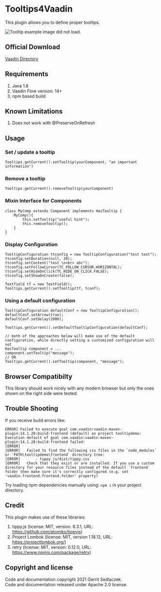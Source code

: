 # Tooltips4Vaadin
This plugin allows you to define proper tooltips.

![Tooltip example image did not load.](https://gitlab.com/gsedlacz/tooltips4vaadin/raw/master/misc/demo.png "Tooltip demo")

## Official Download
[Vaadin Directory](https://vaadin.com/directory/component/tooltips4vaadin)


## Requirements
1. Java 1.8
2. Vaadin Flow version: 14+
3. npm based build

## Known Limitations
1. Does not work with @PreserveOnRefresh

## Usage

### Set / update a tooltip
```
Tooltips.getCurrent().setTooltip(yourComponent, "an important information")
```
### Remove a tooltip
```
Tooltips.getCurrent().removeTooltip(yourComponent)
``` 

### Mixin Interface for Components
```
class MyComp extends Component implements HasTooltip {
    MyComp(){
        this.setTooltip("useful hint");
        this.removeTooltip();
    }
}
```

### Display Configuration
```
TooltipConfiguration ttconfig = new TooltipConfiguration("test text");
ttconfig.setDuration(null, 20);
ttconfig.setContent("test \n<br> abc");
ttconfig.setFollowCursor(TC_FOLLOW_CURSOR.HORIZONTAL);
ttconfig.setHideOnClick(TC_HIDE_ON_CLICK.FALSE);
ttconfig.setShowOnCreate(false);

Textfield tf = new TextField();
Tooltips.getCurrent().setTooltip(tf, tconf);
```

### Using a default configuration
```
TooltipConfiguration defaultConf = new TooltipConfiguration();
defaultConf.setArrow(true);
defaultConf.setDelay(2000);

Tooltips.getCurrent().setDefaultTooltipConfiguration(defaultConf);

// both of the approaches below will make use of the default configuration, while directly setting a customized configuration will not
HasTooltip component = ...
component.setTooltip("message");
// OR
Tooltips.getCurrent().setTooltip(component, "message");
```

## Browser Compatibilty
This library should work nicely with any modern browser but only the ones shown on the right side were tested.

## Trouble Shooting
If you receive build errors like:
```
ERROR] Failed to execute goal com.vaadin:vaadin-maven-plugin:14.1.28:build-frontend (default) on project tooltipdemo: Execution default of goal com.vaadin:vaadin-maven-plugin:14.1.28:build-frontend failed:
[ERROR]
[ERROR]   Failed to find the following css files in the `node_modules` or `PATH\tooltipdemo\frontend` directory tree:
[ERROR]       - tippy.js/dist/tippy.css
[ERROR]   Check that they exist or are installed. If you use a custom directory for your resource files instead of the default `frontend` folder then make sure it's correctly configured (e.g. set 'vaadin.frontend.frontend.folder' property)
```
Try loading npm dependencies manually using: `npm i` in your project directory.

## Credit
This plugin makes use of these libraries:
1. tippy.js (license: MIT, version. 6.3.1, URL: https://github.com/atomiks/tippyjs)
2. Project Lombok (license: MIT, version 1.18.12, URL: https://projectlombok.org/)
3. retry (license: MIT, version: 0.12.0, URL: https://www.npmjs.com/package/retry)

## Copyright and license
Code and documentation copyright 2021 Gerrit Sedlaczek.  
Code and documentation released under Apache 2.0 license.
